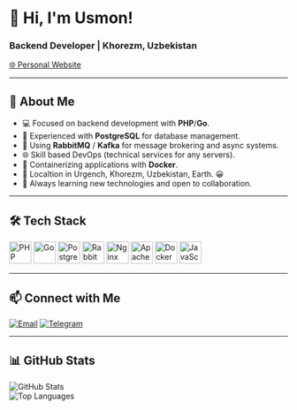 # 👋 Hi, I'm Usmon!

### Backend Developer | Khorezm, Uzbekistan  
[🌐 Personal Website](https://ovo.uz)

---

## 🚀 About Me
- 💻 Focused on backend development with **PHP**/**Go**.  
- 🐘 Experienced with **PostgreSQL** for database management.  
- 📨 Using **RabbitMQ** / **Kafka** for message brokering and async systems.  
- 🌐 Skill based DevOps (technical services for any servers).  
- 🐳 Containerizing applications with **Docker**.  
- 📍 Localtion in Urgench, Khorezm, Uzbekistan, Earth. 😀  
- 🌱 Always learning new technologies and open to collaboration.  

---

## 🛠️ Tech Stack
<p align="left">
  <img src="https://cdn.jsdelivr.net/gh/devicons/devicon/icons/php/php-original.svg" alt="PHP" width="40" height="40"/>
  <img src="https://cdn.jsdelivr.net/gh/devicons/devicon/icons/go/go-original.svg" alt="Go" width="40" height="40"/>
  <img src="https://cdn.jsdelivr.net/gh/devicons/devicon/icons/postgresql/postgresql-original.svg" alt="PostgreSQL" width="40" height="40"/>
  <img src="https://www.vectorlogo.zone/logos/rabbitmq/rabbitmq-icon.svg" alt="RabbitMQ" width="40" height="40"/>
  <img src="https://cdn.jsdelivr.net/gh/devicons/devicon/icons/nginx/nginx-original.svg" alt="Nginx" width="40" height="40"/>
  <img src="https://cdn.jsdelivr.net/gh/devicons/devicon/icons/apache/apache-original.svg" alt="Apache" width="40" height="40"/>
  <img src="https://cdn.jsdelivr.net/gh/devicons/devicon/icons/docker/docker-original.svg" alt="Docker" width="40" height="40"/>
  <img src="https://cdn.jsdelivr.net/gh/devicons/devicon/icons/javascript/javascript-original.svg" alt="JavaScript" width="40" height="40"/>
</p>

---

## 📫 Connect with Me
[![Email](https://img.shields.io/badge/Email-usmonzaripov%40gmail.com-red?style=for-the-badge&logo=gmail)](mailto:usmonzaripov@gmail.com)
[![Telegram](https://img.shields.io/badge/Telegram-@usmon-blue?style=for-the-badge&logo=telegram)](https://t.me/usmon)

---

## 📊 GitHub Stats
![GitHub Stats](https://github-readme-stats.vercel.app/api?username=usmon&show_icons=true&theme=default)  
![Top Languages](https://github-readme-stats.vercel.app/api/top-langs/?username=usmon&layout=compact&theme=default)


